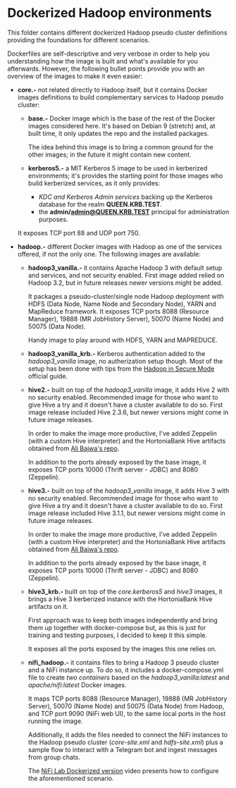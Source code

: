 # Dockerized Hadoop environments
This folder contains different dockerized Hadoop pseudo cluster definitions providing the foundations for different scenarios. 

Dockerfiles are self-descriptive and very verbose in order to help you understanding how the image is built and what's available for you afterwards. However, the following bullet points provide you with an overview of the images to make it even easier:

* **core.-** not related directly to Hadoop itself, but it contains Docker images definitions to build complementary services to Hadoop pseudo cluster:
  * **base.-** Docker image which is the base of the rest of the Docker images considered here. It's based on Debian 9 (stretch) and, at built time, it only updates the repo and the installed packages.

    The idea behind this image is to bring a common ground for the other images; in the future it might contain new content.

  * **kerberos5.-** a MIT Kerberos 5 image to be used in kerberized environments; it's provides the starting point for those images who build kerberized services, as it only provides:

    * *KDC and Kerberos Admin services* backing up the Kerberos database for the realm **QUEEN.KRB.TEST**.
    * the **admin/admin@QUEEN.KRB.TEST** principal for administration purposes.

  It exposes TCP port 88 and UDP port 750.

* **hadoop.-** different Docker images with Hadoop as one of the services offered, if not the only one. The following images are available:

  * **hadoop3_vanilla.-** it contains Apache Hadoop 3 with default setup and services, and not security enabled. First image added relied on Hadoop 3.2, but in future releases newer versions might be added.

    It packages a pseudo-cluster/single node Hadoop deployment with HDFS (Data Node, Name Node and Secondary Node), YARN and MapReduce framework. It exposes TCP ports 8088 (Resource Manager), 19888 (MR JobHistory Server), 50070 (Name Node) and 50075 (Data Node).

    Handy image to play around with HDFS, YARN and MAPREDUCE.

  * **hadoop3_vanilla_krb.-** Kerberos authentication added to the *hadoop3_vanilla* image, no autherization setup though. Most of the setup has been done with tips from the [Hadoop in Secure Mode](https://hadoop.apache.org/docs/r3.2.0/hadoop-project-dist/hadoop-common/SecureMode.html) official guide.

  * **hive2.-** built on top of the *hadoop3_vanilla* image, it adds Hive 2 with no security enabled. Recommended image for those who want to give Hive a try and it doesn't have a cluster available to do so. First image release included Hive 2.3.6, but newer versions might come in future image releases.

    In order to make the image more productive, I've added Zeppelin (with a custom Hive interpreter) and the HortoniaBank Hive artifacts obtained from [Ali Bajwa's repo](https://github.com/abajwa-hw/masterclass/tree/master/ranger-atlas).

    In addition to the ports already exposed by the base image, it exposes TCP ports 10000 (Thrift server - JDBC) and 8080 (Zeppelin).

  * **hive3.-** built on top of the *hadoop3_vanilla* image, it adds Hive 3 with no security enabled. Recommended image for those who want to give Hive a try and it doesn't have a cluster available to do so. First image release included Hive 3.1.1, but newer versions might come in future image releases.

    In order to make the image more productive, I've added Zeppelin (with a custom Hive interpreter) and the HortoniaBank Hive artifacts obtained from [Ali Bajwa's repo](https://github.com/abajwa-hw/masterclass/tree/master/ranger-atlas).

    In addition to the ports already exposed by the base image, it exposes TCP ports 10000 (Thrift server - JDBC) and 8080 (Zeppelin).

  * **hive3_krb.-** built on top of the *core.kerberos5* and *hive3* images, it brings a Hive 3 kerberized instance with the HortoniaBank Hive artifacts on it.

    First approach was to keep both images independently and bring them up together with docker-compose but, as this is just for training and testing purposes, I decided to keep it this simple.

    It exposes all the ports exposed by the images this one relies on.

  * **nifi_hadoop.-** it contains files to bring a Hadoop 3 pseudo cluster and a NiFi instance up. To do so, it includes a docker-compose.yml file to create *two containers* based on the *hadoop3_vanilla:latest* and *apache/nifi:latest* Docker images.

    It maps TCP ports 8088 (Resource Manager), 19888 (MR JobHistory Server), 50070 (Name Node) and 50075 (Data Node) from Hadoop, and TCP port 9090 (NiFi web UI), to the same local ports in the host running the image.

    Additionally, it adds the files needed to connect the NiFi instances to the Hadoop pseudo cluster (*core-site.xml* and *hdfs-site.xml*) plus a sample flow to interact with a Telegram bot and ingest messages from group chats.

    The [NiFi Lab Dockerized version](https://www.youtube.com/watch?v=-qacDryaa2A&feature=youtu.be) video presents how to configure the aforementioned scenario.
